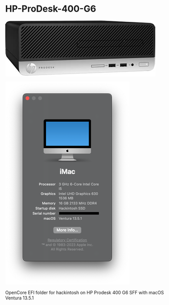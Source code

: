 # HP-ProDesk-400-G6

![Front](Machine/Pictures/front.png)

![About](Machine/Pictures/iMac.png)

OpenCore EFI folder for hackintosh on HP Prodesk 400 G6 SFF with macOS Ventura 13.5.1
